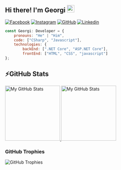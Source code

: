 ## Hi there! I'm Georgi <img src="https://media.giphy.com/media/hvRJCLFzcasrR4ia7z/giphy.gif" width="24px" height="24px">

[![Facebook](https://img.shields.io/badge/-Facebook-00B2FF?style=flat-square&logo=Facebook&logoColor=white)](https://www.facebook.com/profile.php?id=100048365541302)
[![Instagram](https://img.shields.io/badge/-Instagram-e4405f?style=flat-square&logo=Instagram&logoColor=white)](https://www.instagram.com/g_dimitrov07/) 
[![GitHub](https://img.shields.io/badge/-Github-000000?style=flat-square&logo=Github&logoColor=white)](https://github.com/Gogi4aaa)
[![Linkedin](https://img.shields.io/badge/-Linkedin-000000?style=flat-square&logo=Linkedin&logoColor=white)](https://www.linkedin.com/in/georgi-dimitrov-39b179295/)

```javascript
const Georgi: Developer = {
    pronouns: "He" | "Him",
    code: ["CSharp", "Javascript"],
    technologies: {
        backEnd: [".NET Core", "ASP.NET Core"],
        frontEnd: ["HTML", "CSS", "javascript"]
};
```

## ⚡GitHub Stats

<a href="https://github.com/Gogi4aaa">
  <img height="180em" alt="My GitHub Stats" src="https://github-readme-stats.vercel.app/api?username=Gogi4aaa&show_icons=true&bg_color=00000000&hide_border=true&text_color=3498db&count_private=true&include_all_commits=true" />

  <img height="180em" alt="My GitHub Stats" src="https://github-readme-stats.vercel.app/api/top-langs/?username=kalintsenkov&langs_count=6&layout=compact&hide_border=true&bg_color=00000000&text_color=3498db&count_private=true&include_all_commits=true&hide=smalltalk,shell,html,scss,css" />
</a>

### GitHub Trophies

<img align="center" src="https://github-profile-trophy.vercel.app/?username=Gogi4aaa&rank=-C,-B" alt="GitHub Trophies" />
